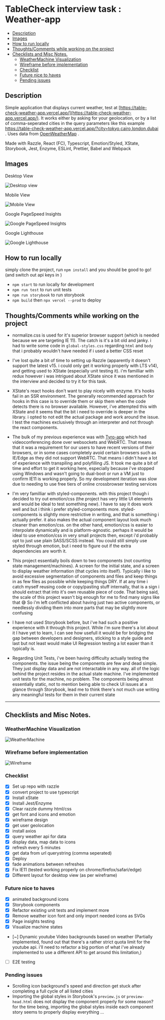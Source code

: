 # TableCheck interview task : Weather-app
<!-- TOC -->
- [Description](#description)
- [Images](#images)
- [How to run locally](#how-to-run-locally)
- [Thoughts/Comments while working on the project](#thoughtscomments-while-working-on-the-project)
- [Checklists and Misc Notes.](#checklists-and-misc-notes)
  - [WeatherMachine Visualization](#weathermachine-visualization)
  - [Wireframe before implementation](#wireframe-before-implementation)
  - [Checklist](#checklist)
  - [Future nice to haves](#future-nice-to-haves)
  - [Pending issues](#pending-issues)
<!-- /TOC -->

## Description

Simple application that displays current weather, test at [https://table-check-weather-app.vercel.app/](https://table-check-weather-app.vercel.app/). It works either by asking for your geolocation, or by a list of comma-seperated cities in the query parameters like this example https://table-check-weather-app.vercel.app/?city=tokyo,cairo,london,dubai . Uses data from [OpenWeatherMap](https://openweathermap.org/) .

Made with Razzle, React (FC), Typescript, Emotion/Styled, XState, Storybook, Jest, Enzyme, ESLint, Prettier, Babel and Webpack

## Images

Desktop View

![Desktop view](desktop.png)

Mobile View

![Mobile View](mobile.png)

Google PageSpeed Insights

![Google PageSpeed Insights](insights.png)

Google Lighthouse

![Google Lighthouse](lighthouse.png)

## How to run locally

simply clone the project, run `npm install` and you should be good to go! (and switch out api keys in )
- `npm start` to run locally for development
- `npm run test` to run unit tests
- `npm run storybook` to run storybook
- `npm build` then `npx vercel --prod` to deploy


## Thoughts/Comments while working on the project

- normalize.css is used for it's superior browser support (which is needed because we are targeting IE 11). The catch is it's a bit old and janky. i had to write some code in `global-styles.css` regarding `html` and `body` that i probably wouldn't have needed if i used a better CSS reset

- I've lost quite a bit of time to setting up Razzle (apparently it doesn't support the latest v15. i could only get it working properly with LTS v14), and getting used to XState (especially unit testing it). i'm familliar with redux however i was intrigued about XState since it was mentioned in the interview and decided to try it for this task.

- XState's react hooks don't want to play nicely with enzyme. It's hooks fail in an SSR environment. The generally recommended approach for hooks in this case is to override them or skip them when the code detects there is no browser available. However, i've attempted this with XState and it seems that the bit i need to override is deeper in the library. i opted to not edit the actual package and work around the issue. I test the machines exclusively through an interpreter and not through the react components.

- The bulk of my previous experience was with [Tyro-app](https://tyro-app.com) which had videoconferencing done over websockets and WebRTC. That means that it was a requirement for our users to have recent versions of their browsers, or in some cases completely avoid certain browsers such as IE/Edge as they did not support WebRTC. That means i didn't have a lot of experience with transpiling and polyfilling JS. It took me quite a bit of time and effort to get it working here, especially because i've stopped using Windows and wasn't going to dual-boot or run a VM just to confirm IE11 is working properly. So my development iteration was slow due to needing to use free tiers of online crossbrowser testing services

- I'm very familliar with styled-components. with this project though i decided to try out emotion/css (the project has very little UI elements and would be ideal to test something new). I have to say it does work well and but i think i prefer styled-components more. styled-components is slightly more restrictive in writing, and that is something i actually prefer. it also makes the actual component layout look much cleaner than emotion/css. on the other hand, emotion/css is easier to interpolate dynamically and is platform-agnostic. perhaps it would be ideal to use emotion/css in very small projects then, except i'd probably opt to just use plain SASS/SCSS instead. You could still simply use styled through emotion, but i need to figure out if the extra dependencies are worth it.

- This project essentially boils down to two components (not counting state management/machines). A screen for the initial state, and a screen to display weather information (that cycles into itself). Typically i like to avoid excessive segmentation of components and files and keep things in as few files as possible while keeping things DRY. If at any time i catch myself reusing code or copy/pasting stuff internally, that is a sign i should extract that into it's own reusable piece of code. That being said, the scale of this project wasn't big enough for me to find many signs like that 😅 So i'm left conflicted about having just two active components, or needlessly dividing them into more parts that may be slightly more confusing

- I have not used Storybook before, but i've had such a positive experience with it through this project. While i'm sure there's a lot about it I have yet to learn, I can see how usefull it would be for bridging the gap between developers and designers, sticking to a style guide and last but not least would make UI Regression testing a lot easier than it typically is.

- Regarding Unit Tests, i've been having difficulty actually testing the components. the issue being the components are few and dead simple. They just display data and are not interactable in any way. all of the logic behind the project resides in the actual state machine. I've implemented unit tests for the machine, no problem. The components being almost essentially static, not to mention being able to check UI issues at a glance through Storybook, lead me to think there's not much use writing any meaningful tests for them in their current state

---

## Checklists and Misc Notes.
### WeatherMachine Visualization
![WeatherMachine](machine.png)
### Wireframe before implementation
![Wireframe](wireframe.png)
### Checklist

- [x] Set up repo with razzle
- [x] convert project to use typescript
- [x] Install xState
- [x] Install Jest/Enzyme
- [x] Clear razzle dummy html/css
- [x] get font and icons and emotion
- [x] wireframe design
- [x] get user geolocation
- [x] install axios
- [x] query weather api for data
- [x] display data, map data to icons
- [x] refresh every 5 minutes
- [x] get data from url querystring (comma seperated)
- [x] Deploy
- [x] fade animations between refreshes
- [x] Fix IE11 (tested working properly on chrome/firefox/safari/edge)
- [x] Different layout for desktop view (as per wireframe)

### Future nice to haves
- [x] animated background icons
- [x] Storybook components
- [x] Refactor existing unit tests and implement more
- [x] Remove weather icon font and only import needed icons as SVGs
- [x] Page insights testing
- [x] Visualize machine states
- [~] Dynamic youtube Video backgrounds based on weather (Partially implemented, found out that there's a rather strict quota limit for the youtube api. i'll need to refactor a big portion of what i've already implemented to use a different API to get around this limitation,)
- [ ] E2E testing

### Pending issues
- Scrolling icon background's speed and direction get stuck after completing a full cycle of all listed cities
- Importing the global styles in Storybook's `preview.js` or `preview-head.html` does not display the component properly for some reason? for the time being, importing the global styles inside each component story seems to properly display everything
...